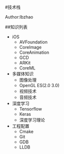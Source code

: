 #技术栈

Author:lbzhao

##知识列表
- iOS
  * AVFoundation
  * CoreImage
  * CoreAnimation
  * GCD
  * ARKit
  * CoreML
- 多媒体知识
  * 图像处理
  * OpenGL ES(2.0 3.0)
  * 视频技术
  * 音频技术
- 深度学习
  * Tensorflow
  * Keras
  * 深度学习理论
- 工程配置
  * Cmake
  * Git
  * GDB
  * LLDB
